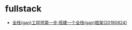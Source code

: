 # fullstack
* [全栈(gan)工程师第一步:搭建一个全栈(gan)框架(20190824)](../20190824fullstack/20190824make-full-stack-framework/README.md)
